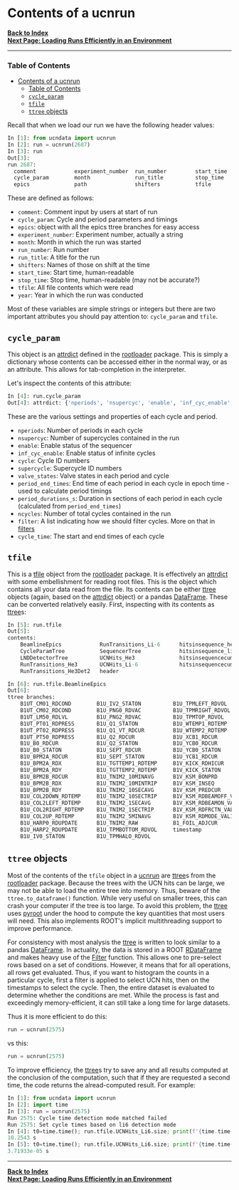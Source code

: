 # Contents of a ucnrun

[**Back to Index**](index.md)\
[**Next Page: Loading Runs Efficiently in an Environment**](read.md)

---

### Table of Contents

- [Contents of a ucnrun](#contents-of-a-ucnrun)
    - [Table of Contents](#table-of-contents)
  - [`cycle_param`](#cycle_param)
  - [`tfile`](#tfile)
  - [`ttree` objects](#ttree-objects)


Recall that when we load our run we have the following header values:

```python
In [1]: from ucndata import ucnrun
In [2]: run = ucnrun(2687)
In [3]: run
Out[3]:
run 2687:
  comment            experiment_number  run_number         start_time         year
  cycle_param        month              run_title          stop_time
  epics              path               shifters           tfile
```

These are defined as follows:

* `comment`: Comment input by users at start of run
* `cycle_param`: Cycle and period parameters and timings
* `epics`: object with all the epics ttree branches for easy access
* `experiment_number`: Experiment number, actually a string
* `month`: Month in which the run was started
* `run_number`: Run number
* `run_title`: A title for the run
* `shifters`: Names of those on shift at the time
* `start_time`: Start time, human-readable
* `stop_time`: Stop time, human-readable (may not be accurate?)
* `tfile`: All file contents which were read
* `year`: Year in which the run was conducted

Most of these variables are simple strings or integers but there are two important attributes you should pay attention to: `cycle_param` and `tfile`.

## `cycle_param`

This object is an [attrdict] defined in the [rootloader] package. This is simply a dictionary whose contents can be accessed either in the normal way, or as an attribute. This allows for tab-completion in the interpreter.

Let's inspect the contents of this attribute:

```python
In [4]: run.cycle_param
Out[4]: attrdict: {'nperiods', 'nsupercyc', 'enable', 'inf_cyc_enable', 'cycle', 'supercycle', 'valve_states', 'period_end_times', 'period_durations_s', 'ncycles', 'filter', 'cycle_times'}
```

These are the various settings and properties of each cycle and period.

* `nperiods`: Number of periods in each cycle
* `nsupercyc`: Number of supercycles contained in the run
* `enable`: Enable status of the sequencer
* `inf_cyc_enable`: Enable status of infinite cycles
* `cycle`: Cycle ID numbers
* `supercycle`: Supercycle ID numbers
* `valve_states`: Valve states in each period and cycle
* `period_end_times`: End time of each period in each cycle in epoch time - used to calculate period timings
* `period_durations_s`: Duration in sections of each period in each cycle (calculated from `period_end_times`)
* `ncycles`: Number of total cycles contained in the run
* `filter`: A list indicating how we should filter cycles. More on that in [filters](filters.md)
* `cycle_time`: The start and end times of each cycle

## `tfile`

This is a [tfile](https://github.com/ucn-triumf/rootloader/blob/main/docs/rootloader/tfile.md) object from the [rootloader] package. It is effectively an [attrdict] with some embellishment for reading root files. This is the object which contains all your data read from the file. Its contents can be either [ttree] objects (again, based on the [attrdict] object) or a pandas [DataFrame]. These can be converted relatively easily. First, inspecting with its contents as [ttree]s:

```python
In [5]: run.tfile
Out[5]:
contents:
    BeamlineEpics            RunTransitions_Li-6      hitsinsequence_he3
    CycleParamTree           SequencerTree            hitsinsequence_li6
    LNDDetectorTree          UCNHits_He3              hitsinsequencecumul_he3
    RunTransitions_He3       UCNHits_Li-6             hitsinsequencecumul_li6
    RunTransitions_He3Det2   header

In [6]: run.tfile.BeamlineEpics
Out[6]:
ttree branches:
    B1UT_CM01_RDCOND        B1U_IV2_STATON          B1U_TPMLEFT_RDVOL
    B1UT_CM02_RDCOND        B1U_PNG0_RDVAC          B1U_TPMRIGHT_RDVOL
    B1UT_LM50_RDLVL         B1U_PNG2_RDVAC          B1U_TPMTOP_RDVOL
    B1UT_PT01_RDPRESS       B1U_Q1_STATON           B1U_WTEMP1_RDTEMP
    B1UT_PT02_RDPRESS       B1U_Q1_VT_RDCUR         B1U_WTEMP2_RDTEMP
    B1UT_PT50_RDPRESS       B1U_Q2_RDCUR            B1U_XCB1_RDCUR
    B1U_B0_RDCUR            B1U_Q2_STATON           B1U_YCB0_RDCUR
    B1U_B0_STATON           B1U_SEPT_RDCUR          B1U_YCB0_STATON
    B1U_BPM2A_RDCUR         B1U_SEPT_STATON         B1U_YCB1_RDCUR
    B1U_BPM2A_RDX           B1U_TGTTEMP1_RDTEMP     B1V_KICK_RDHICUR
    B1U_BPM2A_RDY           B1U_TGTTEMP2_RDTEMP     B1V_KICK_STATON
    B1U_BPM2B_RDCUR         B1U_TNIM2_10MINAVG      B1V_KSM_BONPRD
    B1U_BPM2B_RDX           B1U_TNIM2_10MINTRIP     B1V_KSM_INSEQ
    B1U_BPM2B_RDY           B1U_TNIM2_10SECAVG      B1V_KSM_PREDCUR
    B1U_COL2DOWN_RDTEMP     B1U_TNIM2_10SECTRIP     B1V_KSM_RDBEAMOFF_VAL1
    B1U_COL2LEFT_RDTEMP     B1U_TNIM2_1SECAVG       B1V_KSM_RDBEAMON_VAL1
    B1U_COL2RIGHT_RDTEMP    B1U_TNIM2_1SECTRIP      B1V_KSM_RDFRCTN_VAL1
    B1U_COL2UP_RDTEMP       B1U_TNIM2_5MINAVG       B1V_KSM_RDMODE_VAL1
    B1U_HARP0_RDUPDATE      B1U_TNIM2_RAW           B1_FOIL_ADJCUR
    B1U_HARP2_RDUPDATE      B1U_TPMBOTTOM_RDVOL     timestamp
    B1U_IV0_STATON          B1U_TPMHALO_RDVOL
```

## `ttree` objects

Most of the contents of the `tfile` object in a [ucnrun] are [ttree]s from the [rootloader] package. Because the trees with the UCN hits can be large, we may not be able to load the entire tree into memory. Thus, beware of the `ttree.to_dataframe()` function. While very useful on smaller trees, this can crash your computer if the tree is too large. To avoid this problem, the [ttree] uses [pyroot](https://root.cern/manual/python/) under the hood to compute the key quantities that most users will need. This also implements ROOT's implicit multithreading support to improve performance.

For consistency with most analysis the [ttree] is written to look similar to a pandas [DataFrame]. In actuality, the data is stored in a ROOT [RDataFrame](https://root.cern/doc/master/classROOT_1_1RDataFrame.html) and makes heavy use of the [Filter](https://root.cern/doc/master/classROOT_1_1RDF_1_1RInterface.html#ad6a94ba7e70fc8f6425a40a4057d40a0) function. This allows one to pre-select rows based on a set of conditions. However, it means that for all operations, all rows get evaluated. Thus, if you want to histogram the counts in a particular cycle, first a filter is applied to select UCN hits, then on the timestamps to select the cycle. Then, the entire dataset is evaluated to determine whether the conditions are met. While the process is fast and exceedingly memory-efficient, it can still take a long time for large datasets.

Thus it is more efficient to do this:

```python
run = ucnrun(2575)

```


vs this:

```python
run = ucnrun(2575)

```

To improve efficiency, the [ttree]s try to save any and all results computed at the conclusion of the computation, such that if they are requested a second time, the code returns the alread-computed result. For example:

```python
In [1]: from ucndata import ucnrun
In [2]: import time
In [3]: run = ucnrun(2575)
Run 2575: Cycle time detection mode matched failed
Run 2575: Set cycle times based on li6 detection mode
In [4]: t0=time.time(); run.tfile.UCNHits_Li6.size; print(f'{time.time()-t0:g} s')
10.2543 s
In [5]: t0=time.time(); run.tfile.UCNHits_Li6.size; print(f'{time.time()-t0:g} s')
3.71933e-05 s
```


---

[**Back to Index**](index.md)\
[**Next Page: Loading Runs Efficiently in an Environment**](read.md)


[tfile]: #tfile
[DataFrame]: https://pandas.pydata.org/pandas-docs/stable/reference/api/pandas.DataFrame.html
[ttree]:https://github.com/ucn-triumf/rootloader/blob/main/docs/rootloader/ttree.md
[attrdict]:https://github.com/ucn-triumf/rootloader/blob/main/docs/rootloader/attrdict.md
[rootloader]: https://github.com/ucn-triumf/rootloader
[ucnrun]: ../docs/ucnrun.md
[ucncycle]: ../docs/ucncycle.md
[ucnperiod]: ../docs/ucnperiod.md
[applylist]: ../docs/applylist.md
[read]: ../docs/read.md
[merge]: ../docs/merge.md

